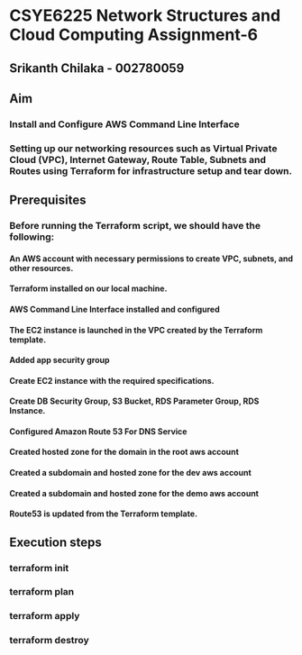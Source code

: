 # CSYE6225 Network Structures and Cloud Computing Assignment-6

## Srikanth Chilaka - 002780059

## Aim

### Install and Configure AWS Command Line Interface
### Setting up our networking resources such as Virtual Private Cloud (VPC), Internet Gateway, Route Table, Subnets and Routes using Terraform for infrastructure setup and tear down.


## Prerequisites

### Before running the Terraform script, we should have the following:

#### An AWS account with necessary permissions to create VPC, subnets, and other resources.
#### Terraform installed on our local machine.
#### AWS Command Line Interface installed and configured
#### The EC2 instance is launched in the VPC created by the Terraform template.
#### Added app security group
#### Create EC2 instance with the required specifications.
#### Create DB Security Group, S3 Bucket, RDS Parameter Group, RDS Instance.
#### Configured Amazon Route 53 For DNS Service
#### Created hosted zone for the domain in the root aws account
#### Created a subdomain and hosted zone for the dev aws account
#### Created a subdomain and hosted zone for the demo aws account
#### Route53 is updated from the Terraform template.
## Execution steps

### terraform init
### terraform plan
### terraform apply
### terraform destroy
